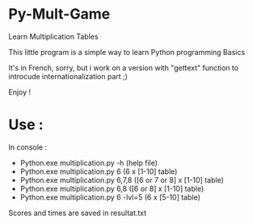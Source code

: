 # Py-Mult-Game
Learn Multiplication Tables 

This little program is a simple way to learn Python programming Basics

It's in French, sorry, but i work on a version with "gettext" function to introcude internationalization part ;)

Enjoy !

# Use :

In console :

* Python.exe multiplication.py -h (help file)
* Python.exe multiplication.py 6 (6 x [1-10] table)
* Python.exe multiplication.py 6,7,8 ([6 or 7 or 8] x [1-10] table)
* Python.exe multiplication.py 6,8 ([6 or 8] x [1-10] table)
* Python.exe multiplication.py 6 -lvl=5 (6 x [5-10] table)

Scores and times are saved in resultat.txt
